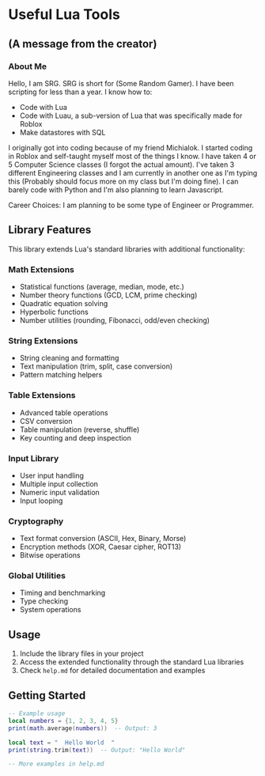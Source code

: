 
# Useful Lua Tools

## (A message from the creator)

### About Me
Hello, I am SRG. SRG is short for (Some Random Gamer). I have been scripting for less than a year. I know how to:
- Code with Lua
- Code with Luau, a sub-version of Lua that was specifically made for Roblox
- Make datastores with SQL

I originally got into coding because of my friend Michialok. I started coding in Roblox and self-taught myself most of the things I know.
I have taken 4 or 5 Computer Science classes (I forgot the actual amount). I've taken 3 different Engineering classes and I am currently in another one as I'm typing this (Probably should focus more on my class but I'm doing fine).
I can barely code with Python and I'm also planning to learn Javascript.

Career Choices: I am planning to be some type of Engineer or Programmer.

## Library Features

This library extends Lua's standard libraries with additional functionality:

### Math Extensions
- Statistical functions (average, median, mode, etc.)
- Number theory functions (GCD, LCM, prime checking)
- Quadratic equation solving
- Hyperbolic functions
- Number utilities (rounding, Fibonacci, odd/even checking)

### String Extensions
- String cleaning and formatting
- Text manipulation (trim, split, case conversion)
- Pattern matching helpers

### Table Extensions
- Advanced table operations
- CSV conversion
- Table manipulation (reverse, shuffle)
- Key counting and deep inspection

### Input Library
- User input handling
- Multiple input collection
- Numeric input validation
- Input looping

### Cryptography
- Text format conversion (ASCII, Hex, Binary, Morse)
- Encryption methods (XOR, Caesar cipher, ROT13)
- Bitwise operations

### Global Utilities
- Timing and benchmarking
- Type checking
- System operations

## Usage

1. Include the library files in your project
2. Access the extended functionality through the standard Lua libraries
3. Check `help.md` for detailed documentation and examples

## Getting Started

```lua
-- Example usage
local numbers = {1, 2, 3, 4, 5}
print(math.average(numbers))  -- Output: 3

local text = "  Hello World  "
print(string.trim(text))  -- Output: "Hello World"

-- More examples in help.md
```
